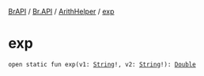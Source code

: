 [BrAPI](../../index.md) / [Br.API](../index.md) / [ArithHelper](index.md) / [exp](./exp.md)

# exp

`open static fun exp(v1: `[`String`](https://kotlinlang.org/api/latest/jvm/stdlib/kotlin/-string/index.html)`!, v2: `[`String`](https://kotlinlang.org/api/latest/jvm/stdlib/kotlin/-string/index.html)`!): `[`Double`](https://kotlinlang.org/api/latest/jvm/stdlib/kotlin/-double/index.html)